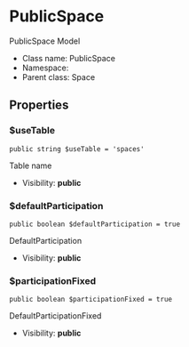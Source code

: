 PublicSpace
===============

PublicSpace Model




* Class name: PublicSpace
* Namespace: 
* Parent class: Space





Properties
----------


### $useTable

    public string $useTable = 'spaces'

Table name



* Visibility: **public**


### $defaultParticipation

    public boolean $defaultParticipation = true

DefaultParticipation



* Visibility: **public**


### $participationFixed

    public boolean $participationFixed = true

DefaultParticipationFixed



* Visibility: **public**



